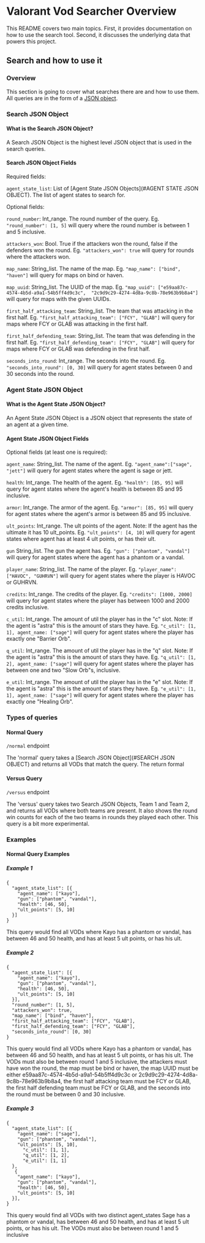 # Valorant Vod Searcher Overview
This README covers two main topics. 
First, it provides documentation on how to use the search tool. 
Second, it discusses the underlying data that powers this project.

## Search and how to use it
### Overview
This section is going to cover what searches there are and how to use them. 
All queries are in the form of a [JSON object](https://developer.mozilla.org/en-US/docs/Learn/JavaScript/Objects/JSON).

### Search JSON Object
#### What is the Search JSON Object?
A Search JSON Object is the highest level JSON object that is used in the search queries. 

#### Search JSON Object Fields
Required fields: 

`agent_state_list`: List of  [Agent State JSON Objects](#AGENT STATE JSON OBJECT). 
The list of agent states to search for.

Optional fields:

`round_number`: Int_range. The round number of the query. Eg. `"round_number": [1, 5]` will query where the round number is 
between 1 and 5 inclusive.

`attackers_won`: Bool. True if the attackers won the round, false if the defenders won the round. 
Eg. `"attackers_won": true` will query for rounds where the attackers won.

`map_name`: String_list. The name of the map. Eg. `"map_name": ["bind", "haven"]` will query for maps on bind or haven.

`map_uuid`: String_list. The UUID of the map. Eg. `"map_uuid": ["e59aa87c-4574-4b5d-a9a1-54b5ff4d9c3c", 
"2c9d9c29-4274-4d8a-9c8b-78e963b9b8a4"]` will query for maps with the given UUIDs.

`first_half_attacking_team`: String_list. The team that was attacking in the first half. Eg. 
`"first_half_attacking_team": ["FCY", "GLAB"]` will query for maps where FCY or GLAB was attacking in the first half.

`first_half_defending_team`: String_list. The team that was defending in the first half. Eg. 
`"first_half_defending_team": ["FCY", "GLAB"]` will query for maps where FCY or GLAB was defending in the first half.

`seconds_into_round`: Int_range. The seconds into the round. Eg. `"seconds_into_round": [0, 30]` will query for agent 
states between 0 and 30 seconds into the round.

### Agent State JSON Object
#### What is the Agent State JSON Object?
An Agent State JSON Object is a JSON object that represents the state of an agent at a given time.

#### Agent State JSON Object Fields
Optional fields (at least one is required):

`agent_name`: String_list. The name of the agent. Eg. `"agent_name":["sage", "jett"]` will query for agent states where the agent is sage or jett.

`health`: Int_range. The health of the agent. Eg. `"health": [85, 95]` will query for agent states where the agent's health is between 85 and 95 inclusive.

`armor`: Int_range. The armor of the agent. Eg. `"armor": [85, 95]` will query for agent states where the agent's armor is between 85 and 95 inclusive.

`ult_points`: Int_range. The ult points of the agent. Note: If the agent has the ultimate it has 10 ult_points. 
Eg. `"ult_points": [4, 10]` will query for agent states where agent has at least 4 ult points, or has their ult.

`gun` String_list. The gun the agent has. Eg. `"gun": ["phantom", "vandal"]` will query for agent states where the agent has a phantom or a vandal.

`player_name`: String_list. The name of the player. 
Eg. `"player_name": ["HAVOC", "GUHRVN"]` will query for agent states where the player is HAVOC or GUHRVN.

`credits`: Int_range. The credits of the player. 
Eg. `"credits": [1000, 2000]` will query for agent states where the player has between 1000 and 2000 credits inclusive.

`c_util`: Int_range. The amount of util the player has in the "c" slot. Note: If the agent is "astra" this is the amount of stars they have.
Eg. `"c_util": [1, 1], agent_name: ["sage"]` will query for agent states where the player has exactly one "Barrier Orb".

`q_util`: Int_range. The amount of util the player has in the "q" slot. Note: If the agent is "astra" this is the amount of stars they have.
Eg. `"q_util": [1, 2], agent_name: ["sage"]` will query for agent states where the player has between one and two "Slow Orb"s, inclusive.

`e_util`: Int_range. The amount of util the player has in the "e" slot. Note: If the agent is "astra" this is the amount of stars they have.
Eg. `"e_util": [1, 1], agent_name: ["sage"]` will query for agent states where the player has exactly one "Healing Orb".

### Types of queries

#### Normal Query
`/normal` endpoint

The 'normal' query takes a [Search JSON Object](#SEARCH JSON OBJECT) and returns all VODs that match the query. 
The return formal

#### Versus Query
`/versus` endpoint

The 'versus' query takes two Search JSON Objects, Team 1 and Team 2, and returns all VODs where both teams are present. 
It also shows the round win counts for each of the two teams in rounds they played each other. This query is a bit more
experimental.

### Examples

#### Normal Query Examples

##### Example 1
```
{
  "agent_state_list": [{
    "agent_name": ["kayo"],
    "gun": ["phantom", "vandal"],
    "health": [46, 50],
    "ult_points": [5, 10]
  }]
}
```

This query would find all VODs where Kayo has a phantom or vandal, has between 46 and 50 health, 
and has at least 5 ult points, or has his ult.

##### Example 2
```
{
  "agent_state_list": [{
    "agent_name": ["kayo"],
    "gun": ["phantom", "vandal"],
    "health": [46, 50],
    "ult_points": [5, 10]
  }],
  "round_number": [1, 5],
  "attackers_won": true,
  "map_name": ["bind", "haven"],
  "first_half_attacking_team": ["FCY", "GLAB"],
  "first_half_defending_team": ["FCY", "GLAB"],
  "seconds_into_round": [0, 30]
}
```

This query would find all VODs where Kayo has a phantom or vandal, has between 46 and 50 health,
and has at least 5 ult points, or has his ult. The VODs must also be between round 1 and 5 inclusive,
the attackers must have won the round, the map must be bind or haven, the map UUID must be either
e59aa87c-4574-4b5d-a9a1-54b5ff4d9c3c or 2c9d9c29-4274-4d8a-9c8b-78e963b9b8a4, the first half attacking
team must be FCY or GLAB, the first half defending team must be FCY or GLAB, and the seconds into the
round must be between 0 and 30 inclusive.

##### Example 3
```
{
  "agent_state_list": [{
    "agent_name": ["sage"],
    "gun": ["phantom", "vandal"],
    "ult_points": [5, 10],
      "c_util": [1, 1],
      "q_util": [1, 2],
      "e_util": [1, 1]
  },
   {
    "agent_name": ["kayo"],
    "gun": ["phantom", "vandal"],
    "health": [46, 50],
    "ult_points": [5, 10]
  }],
}
```

This query would find all VODs with two distinct agent_states Sage has a phantom or vandal, has between 46 and 50 health,
and has at least 5 ult points, or has his ult. The VODs must also be between round 1 and 5 inclusive